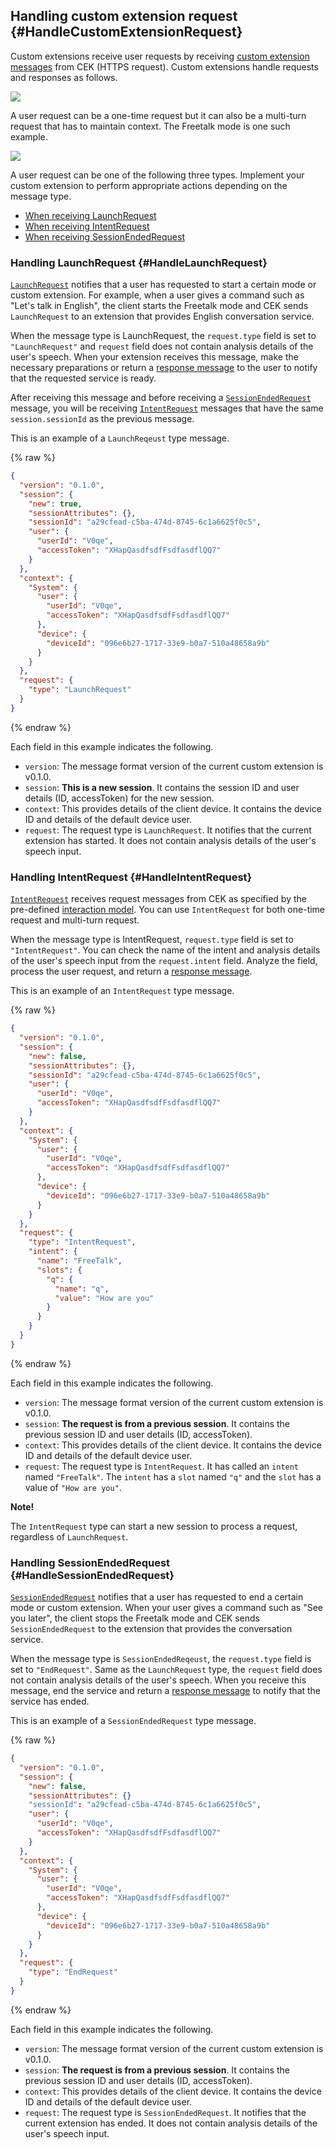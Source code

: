 ## Handling custom extension request {#HandleCustomExtensionRequest}
Custom extensions receive user requests by receiving [custom extension messages](/CEK/References/CEK_API.md#CustomExtMessage) from CEK (HTTPS request). Custom extensions handle requests and responses as follows.

![](/CEK/Resources/Images/CEK_Custom_Extension_Sequence_Diagram.png)

A user request can be a one-time request but it can also be a multi-turn request that has to maintain context. The Freetalk mode is one such example.

![](/CEK/Resources/Images/CEK_Custom_Extension_Multi-turn_Sequence_Diagram.png)

A user request can be one of the following three types. Implement your custom extension to perform appropriate actions depending on the message type.

* [When receiving LaunchRequest](#HandleLaunchRequest)
* [When receiving IntentRequest](#HandleIntentRequest)
* [When receiving SessionEndedRequest](#HandleSessionEndedRequest)

### Handling LaunchRequest {#HandleLaunchRequest}
[`LaunchRequest`](/CEK/References/CEK_API.md#CustomExtLaunchRequest) notifies that a user has requested to start a certain mode or custom extension. For example, when a user gives a command such as "Let's talk in English", the client starts the Freetalk mode and CEK sends `LaunchRequest` to an extension that provides English conversation service.

When the message type is LaunchRequest, the `request.type` field is set to `"LaunchRequest"` and `request` field does not contain analysis details of the user's speech. When your extension receives this message, make the necessary preparations or return a [response message](#ReturnCustomExtensionResponse) to the user to notify that the requested service is ready.

After receiving this message and before receiving a [`SessionEndedRequest`](#HandleSessionEndedRequest) message, you will be receiving [`IntentRequest`](#HandleIntentRequest) messages that have the same `session.sessionId` as the previous message.

This is an example of a `LaunchReqeust` type message.

{% raw %}

```json
{
  "version": "0.1.0",
  "session": {
    "new": true,
    "sessionAttributes": {},
    "sessionId": "a29cfead-c5ba-474d-8745-6c1a6625f0c5",
    "user": {
      "userId": "V0qe",
      "accessToken": "XHapQasdfsdfFsdfasdflQQ7"
    }
  },
  "context": {
    "System": {
      "user": {
        "userId": "V0qe",
        "accessToken": "XHapQasdfsdfFsdfasdflQQ7"
      },
      "device": {
        "deviceId": "096e6b27-1717-33e9-b0a7-510a48658a9b"
      }
    }
  },
  "request": {
    "type": "LaunchRequest"
  }
}
```

{% endraw %}

Each field in this example indicates the following.

* `version`: The message format version of the current custom extension is v0.1.0.
* `session`: **This is a new session**. It contains the session ID and user details (ID, accessToken) for the new session.
* `context`: This provides details of the client device. It contains the device ID and details of the default device user.
* `request`: The request type is `LaunchRequest`. It notifies that the current extension has started. It does not contain analysis details of the user's speech input.

### Handling IntentRequest {#HandleIntentRequest}
[`IntentRequest`](/CEK/References/CEK_API.md#CustomExtIntentRequest) receives request messages from CEK as specified by the pre-defined [interaction model](#InteractionModel). You can use `IntentRequest` for both one-time request and multi-turn request.

When the message type is IntentRequest, `request.type` field is set to `"IntentRequest"`. You can check the name of the intent and analysis details of the user's speech input from the `request.intent` field. Analyze the field, process the user request, and return a [response message](#ReturnCustomExtensionResponse).

This is an example of an `IntentRequest` type message.

{% raw %}

```json
{
  "version": "0.1.0",
  "session": {
    "new": false,
    "sessionAttributes": {},
    "sessionId": "a29cfead-c5ba-474d-8745-6c1a6625f0c5",
    "user": {
      "userId": "V0qe",
      "accessToken": "XHapQasdfsdfFsdfasdflQQ7"
    }
  },
  "context": {
    "System": {
      "user": {
        "userId": "V0qe",
        "accessToken": "XHapQasdfsdfFsdfasdflQQ7"
      },
      "device": {
        "deviceId": "096e6b27-1717-33e9-b0a7-510a48658a9b"
      }
    }
  },
  "request": {
    "type": "IntentRequest",
    "intent": {
      "name": "FreeTalk",
      "slots": {
        "q": {
          "name": "q",
          "value": "How are you"
        }
      }
    }
  }
}
```

{% endraw %}

Each field in this example indicates the following.

* `version`: The message format version of the current custom extension is v0.1.0.
* `session`: **The request is from a previous session**. It contains the previous session ID and user details (ID, accessToken).
* `context`: This provides details of the client device. It contains the device ID and details of the default device user.
* `request`: The request type is `IntentRequest`. It has called an `intent` named `"FreeTalk"`. The `intent` has a `slot` named `"q"` and the `slot` has a value of `"How are you"`.

<div class="note">
  <p><strong>Note!</strong></p>
  <p>The <code>IntentRequest</code> type can start a new session to process a request, regardless of <code>LaunchRequest</code>.</p>
</div>

### Handling SessionEndedRequest {#HandleSessionEndedRequest}

[`SessionEndedRequest`](/CEK/References/CEK_API.md#CustomExtSessionEndedRequest) notifies that a user has requested to end a certain mode or custom extension. When your user gives a command such as "See you later", the client stops the Freetalk mode and CEK sends `SessionEndedRequest` to the extension that provides the conversation service.

When the message type is `SessionEndedReqeust`, the `request.type` field is set to `"EndRequest"`. Same as the `LaunchRequest` type, the `request` field does not contain analysis details of the user's speech. When you receive this message, end the service and return a [response message](#ReturnCustomExtensionResponse) to notify that the service has ended.

This is an example of a `SessionEndedRequest` type message.


{% raw %}

```json
{
  "version": "0.1.0",
  "session": {
    "new": false,
    "sessionAttributes": {}
    "sessionId": "a29cfead-c5ba-474d-8745-6c1a6625f0c5",
    "user": {
      "userId": "V0qe",
      "accessToken": "XHapQasdfsdfFsdfasdflQQ7"
    }
  },
  "context": {
    "System": {
      "user": {
        "userId": "V0qe",
        "accessToken": "XHapQasdfsdfFsdfasdflQQ7"
      },
      "device": {
        "deviceId": "096e6b27-1717-33e9-b0a7-510a48658a9b"
      }
    }
  },
  "request": {
    "type": "EndRequest"
  }
}
```

{% endraw %}

Each field in this example indicates the following.

* `version`: The message format version of the current custom extension is v0.1.0.
* `session`: **The request is from a previous session**. It contains the previous session ID and user details (ID, accessToken).
* `context`: This provides details of the client device. It contains the device ID and details of the default device user.
* `request`: The request type is `SessionEndedRequest`. It notifies that the current extension has ended. It does not contain analysis details of the user's speech input.
